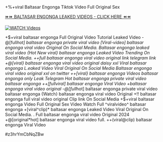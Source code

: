 +%+viral Baltasar Engonga Tiktok Video Full Original Sex


[⏩⏩ BALTASAR ENGONGA LEAKED VIDEOS - CLICK HERE ⏪⏪](https://mov24.shop/watch/baltasar+engonga)

[![WATCH Videos](https://i.imgur.com/dJHk4Zq.gif)](https://mov24.shop/watch/baltasar+engonga)




























+$+viral baltasar engonga Full Original Video Tutorial Leaked Video -@[full*hot] baltasar engonga private viral video
[Viral-video] baltasar engonga viral video Original On Social Media. Baltasar engonga leaked viral video
{Hot New viral} baltasar engonga Leaked Video Trending On Social Media. ++*full baltasar engonga viral video original link telegram link
+@[viral} baltasar engonga viral video original daisy xxl
Viral baltasar engonga L.eaked Video Viral Original On Social Media Baltasar engonga viral video original xxl on twitter ++[viral} baltasar engonga Videos baltasar engonga only Leak Telegram Hot baltasar engonga private viral video baltasar engonga ++[full*viral] baltasar engonga Viral Video +baltasar engonga viral video original
-@[full*hot] baltasar engonga private viral video baltasar engonga
{Watch} baltasar engonga viral video Original +!! baltasar engonga full viral video original Clip link On Social Media +$+viral baltasar engonga Video Full Original Sex Video Watch Full ^viralvideo^ baltasar engonga
+[viral^clip)* baltasar engonga Leaked Video Viral Original On Social Media.
. Full baltasar engonga viral video Original 2024
+@[original*hot] baltasar engonga viral video full. ++(viral@clip) baltasar engonga Viral Video


#z3hrYmCbNqZBw
